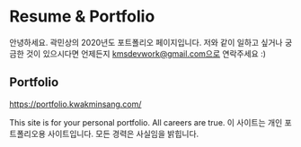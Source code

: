# Resume & Portfolio

안녕하세요.
곽민상의 2020년도 포트폴리오 페이지입니다.
저와 같이 일하고 싶거나 궁금한 것이 있으시다면
언제든지 kmsdevwork@gmail.com으로 연락주세요 :)

## Portfolio

https://portfolio.kwakminsang.com/

This site is for your personal portfolio. All careers are true.
이 사이트는 개인 포트폴리오용 사이트입니다. 모든 경력은 사실임을 밝힙니다.
